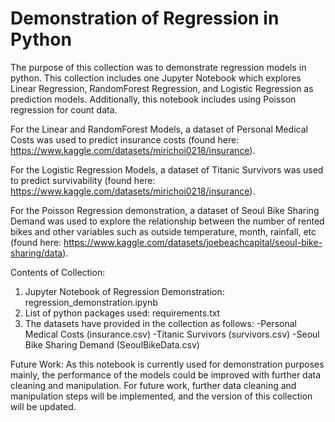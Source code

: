 # Demonstration of Regression in Python

The purpose of this collection was to demonstrate regression models in python. This collection includes one Jupyter Notebook which explores Linear Regression, RandomForest Regression, and Logistic Regression as prediction models. Additionally, this notebook includes using Poisson regression for count data.

For the Linear and RandomForest Models, a dataset of Personal Medical Costs was used to predict insurance costs (found here: https://www.kaggle.com/datasets/mirichoi0218/insurance).

For the Logistic Regression Models, a dataset of Titanic Survivors was used to predict survivability (found here: https://www.kaggle.com/datasets/mirichoi0218/insurance).

For the Poisson Regression demonstration, a dataset of Seoul Bike Sharing Demand was used to explore the relationship between the number of rented bikes and other variables such as outside temperature, month, rainfall, etc (found here: https://www.kaggle.com/datasets/joebeachcapital/seoul-bike-sharing/data).

Contents of Collection:
1. Jupyter Notebook of Regression Demonstration: regression_demonstration.ipynb
2. List of python packages used: requirements.txt
3. The datasets have provided in the collection as follows:
-Personal Medical Costs (insurance.csv)
-Titanic Survivors (survivors.csv)
-Seoul Bike Sharing Demand (SeoulBikeData.csv)

Future Work:
As this notebook is currently used for demonstration purposes mainly, the performance of the models could be improved with further data cleaning and manipulation. For future work, further data cleaning and manipulation steps will be implemented, and the version of this collection will be updated.



